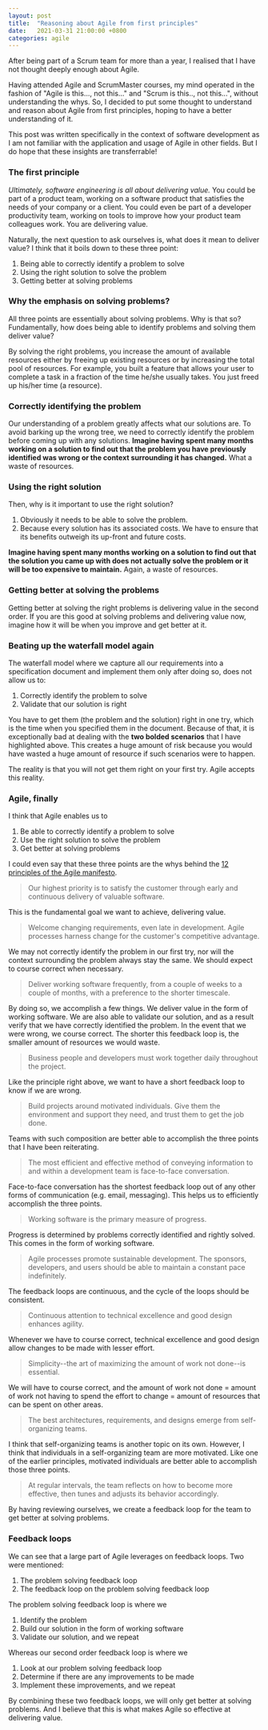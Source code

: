 ```yaml
---
layout: post
title:  "Reasoning about Agile from first principles"
date:   2021-03-31 21:00:00 +0800
categories: agile 
---
```


After being part of a Scrum team for more than a year, I realised that I have not thought deeply enough about Agile. 

Having attended Agile and ScrumMaster courses, my mind operated in the fashion of "Agile is this..., not this..." and "Scrum is this.., not this...", without understanding the whys. So, I decided to put some thought to understand and reason about Agile from first principles, hoping to have a better understanding of it.

This post was written specifically in the context of software development as I am not familiar with the application and usage of Agile in other fields. But I do hope that these insights are transferrable!

### The first principle
*Ultimately, software engineering is all about delivering value.* You could be part of a product team, working on a software product that satisfies the needs of your company or a client. You could even be part of a developer productivity team, working on tools to improve how your product team colleagues work. You are delivering value.

Naturally, the next question to ask ourselves is, what does it mean to deliver value? I think that it boils down to these three point:
1. Being able to correctly identify a problem to solve
1. Using the right solution to solve the problem
1. Getting better at solving problems

### Why the emphasis on solving problems?
All three points are essentially about solving problems. Why is that so? Fundamentally, how does being able to identify problems and solving them deliver value? 

By solving the right problems, you increase the amount of available resources either by freeing up existing resources or by increasing the total pool of resources. For example, you built a feature that allows your user to complete a task in a fraction of the time he/she usually takes. You just freed up his/her time (a resource).

### Correctly identifying the problem
Our understanding of a problem greatly affects what our solutions are. To avoid barking up the wrong tree, we need to correctly identify the problem before coming up with any solutions. **Imagine having spent many months working on a solution to find out that the problem you have previously identified was wrong or the context surrounding it has changed.** What a waste of resources.

### Using the right solution
Then, why is it important to use the right solution? 

1. Obviously it needs to be able to solve the problem. 
2. Because every solution has its associated costs. We have to ensure that its benefits outweigh its up-front and future costs.

**Imagine having spent many months working on a solution to find out that the solution you came up with does not actually solve the problem or it will be too expensive to maintain.** Again, a waste of resources.

### Getting better at solving the problems
Getting better at solving the right problems is delivering value in the second order. If you are this good at solving problems and delivering value now, imagine how it will be when you improve and get better at it.

### Beating up the waterfall model again
The waterfall model where we capture all our requirements into a specification document and implement them only after doing so, does not allow us to:
1. Correctly identify the problem to solve
1. Validate that our solution is right

You have to get them (the problem and the solution) right in one try, which is the time when you specified them in the document. Because of that, it is exceptionally bad at dealing with the **two bolded scenarios** that I have highlighted above. This creates a huge amount of risk because you would have wasted a huge amount of resource if such scenarios were to happen.    

The reality is that you will not get them right on your first try. Agile accepts this reality. 

### Agile, finally
I think that Agile enables us to
1. Be able to correctly identify a problem to solve
1. Use the right solution to solve the problem
1. Get better at solving problems

I could even say that these three points are the whys behind the [12 principles of the Agile manifesto](https://agilemanifesto.org/principles.html).

> Our highest priority is to satisfy the customer through early and continuous delivery of valuable software.

This is the fundamental goal we want to achieve, delivering value.

> Welcome changing requirements, even late in development. Agile processes harness change for the customer's competitive advantage.

We may not correctly identify the problem in our first try, nor will the context surrounding the problem always stay the same. We should expect to course correct when necessary.

> Deliver working software frequently, from a couple of weeks to a couple of months, with a preference to the shorter timescale.

By doing so, we accomplish a few things. We deliver value in the form of working software. We are also able to validate our solution, and as a result verify that we have correctly identified the problem. In the event that we were wrong, we course correct. The shorter this feedback loop is, the smaller amount of resources we would waste.

> Business people and developers must work together daily throughout the project.

Like the principle right above, we want to have a short feedback loop to know if we are wrong. 

> Build projects around motivated individuals. Give them the environment and support they need, and trust them to get the job done.

Teams with such composition are better able to accomplish the three points that I have been reiterating.

> The most efficient and effective method of conveying information to and within a development team is face-to-face conversation.

Face-to-face conversation has the shortest feedback loop out of any other forms of communication (e.g. email, messaging). This helps us to efficiently accomplish the three points.

> Working software is the primary measure of progress.

Progress is determined by problems correctly identified and rightly solved. This comes in the form of working software.

> Agile processes promote sustainable development. The sponsors, developers, and users should be able to maintain a constant pace indefinitely.

The feedback loops are continuous, and the cycle of the loops should be consistent. 

> Continuous attention to technical excellence and good design enhances agility.

Whenever we have to course correct, technical excellence and good design allow changes to be made with lesser effort.

> Simplicity--the art of maximizing the amount of work not done--is essential.

We will have to course correct, and the amount of work not done = amount of work not having to spend the effort to change = amount of resources that can be spent on other areas.

> The best architectures, requirements, and designs emerge from self-organizing teams.

I think that self-organizing teams is another topic on its own. However, I think that individuals in a self-organizing team are more motivated. Like one of the earlier principles, motivated individuals are better able to accomplish those three points.

> At regular intervals, the team reflects on how to become more effective, then tunes and adjusts its behavior accordingly.

By having reviewing ourselves, we create a feedback loop for the team to get better at solving problems.

### Feedback loops
We can see that a large part of Agile leverages on feedback loops. Two were mentioned:
1. The problem solving feedback loop
1. The feedback loop on the problem solving feedback loop

The problem solving feedback loop is where we 
1. Identify the problem 
1. Build our solution in the form of working software
1. Validate our solution, and we repeat

Whereas our second order feedback loop is where we
1. Look at our problem solving feedback loop
1. Determine if there are any improvements to be made
1. Implement these improvements, and we repeat

By combining these two feedback loops, we will only get better at solving problems. And I believe that this is what makes Agile so effective at delivering value.  